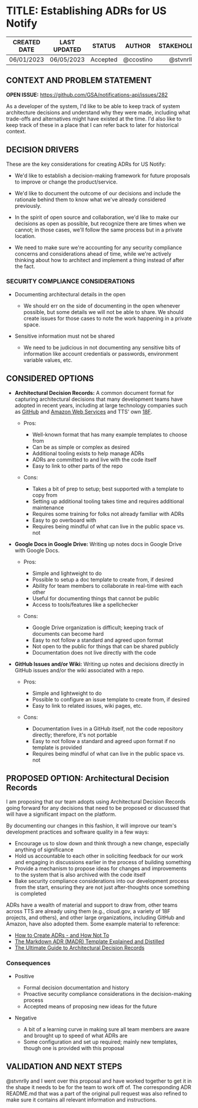 # TITLE:  Establishing ADRs for US Notify


| CREATED DATE | LAST UPDATED | STATUS | AUTHOR | STAKEHOLDERS |
| :---: | :---: | :---: | :---: | :---: |
| 06/01/2023 | 06/05/2023 | Accepted | @ccostino | @stvnrlly |


## CONTEXT AND PROBLEM STATEMENT

**OPEN ISSUE:** https://github.com/GSA/notifications-api/issues/282

As a developer of the system, I'd like to be able to keep track of system
architecture decisions and understand why they were made, including what
trade-offs and alternatives might have existed at the time. I'd also like to
keep track of these in a place that I can refer back to later for historical
context.


## DECISION DRIVERS

These are the key considerations for creating ADRs for US Notify:

- We'd like to establish a decision-making framework for future proposals to
  improve or change the product/service.

- We'd like to document the outcome of our decisions and include the rationale
  behind them to know what we've already considered previously.

- In the spirit of open source and collaboration, we'd like to make our
  decisions as open as possible, but recognize there are times when we cannot;
  in those cases, we'll follow the same process but in a private location.

- We need to make sure we're accounting for any security compliance concerns
  and considerations ahead of time, while we're actively thinking about how to
  architect and implement a thing instead of after the fact.


### SECURITY COMPLIANCE CONSIDERATIONS

- Documenting architectural details in the open
  - We should err on the side of documenting in the open whenever possible, but
    some details we will not be able to share.  We should create issues for
    those cases to note the work happening in a private space.

- Sensitive information must not be shared
  - We need to be judicious in not documenting any sensitive bits of information
    like account credentials or passwords, environment variable values, etc.


## CONSIDERED OPTIONS

- **Architectural Decision Records:**  A common document format for capturing
  architectural decisions that many development teams have adopted in recent
  years, including at large technology companies such as
  [GitHub](https://adr.github.io/) and [Amazon Web Services](https://docs.aws.amazon.com/prescriptive-guidance/latest/architectural-decision-records/welcome.html) and TTS' own [18F](https://18f.gsa.gov/2021/07/06/architecture_decision_records_helpful_now_invaluable_later/).

  - Pros:
    - Well-known format that has many example templates to choose from
    - Can be as simple or complex as desired
    - Additional tooling exists to help manage ADRs
    - ADRs are committed to and live with the code itself
    - Easy to link to other parts of the repo

  - Cons:
    - Takes a bit of prep to setup; best supported with a template to copy from
    - Setting up additional tooling takes time and requires additional
      maintenance
    - Requires some training for folks not already familiar with ADRs
    - Easy to go overboard with
    - Requires being mindful of what can live in the public space vs. not

- **Google Docs in Google Drive:**  Writing up notes docs in Google Drive with
  Google Docs.

  - Pros:
    - Simple and lightweight to do
    - Possible to setup a doc template to create from, if desired
    - Ability for team members to collaborate in real-time with each other
    - Useful for documenting things that cannot be public
    - Access to tools/features like a spellchecker

  - Cons:
    - Google Drive organization is difficult; keeping track of documents
      can become hard
    - Easy to not follow a standard and agreed upon format
    - Not open to the public for things that can be shared publicly
    - Documentation does not live directly with the code

- **GitHub Issues and/or Wiki:**  Writing up notes and decisions directly in
  GitHub issues and/or the wiki associated with a repo.

  - Pros:
    - Simple and lightweight to do
    - Possible to configure an issue template to create from, if desired
    - Easy to link to related issues, wiki pages, etc.

  - Cons:
    - Documentation lives in a GitHub itself, not the code repository directly;
      therefore, it's not portable
    - Easy to not follow a standard and agreed upon format if no template is
      provided
    - Requires being mindful of what can live in the public space vs. not


## PROPOSED OPTION:  Architectural Decision Records

I am proposing that our team adopts using Architectural Decision Records going
forward for any decisions that need to be proposed or discussed that will have a
significant impact on the platform.

By documenting our changes in this fashion, it will improve our team's
development practices and software quality in a few ways:

- Encourage us to slow down and think through a new change, especially anything
  of significance
- Hold us accountable to each other in soliciting feedback for our work and
  engaging in discussions earlier in the process of building something
- Provide a mechanism to propose ideas for changes and improvements to the
  system that is also archived with the code itself
- Bake security compliance considerations into our development process from the
  start, ensuring they are not just after-thoughts once something is completed

ADRs have a wealth of material and support to draw from, other teams across TTS
are already using them (e.g., cloud.gov, a variety of 18F projects, and others),
and other large organizations, including GitHub and Amazon, have also adopted
them.  Some example material to reference:

- [How to Create ADRs - and How Not To](https://www.ozimmer.ch/practices/2023/04/03/ADRCreation.html)
- [The Markdown ADR (MADR) Template Explained and Distilled](https://www.ozimmer.ch/practices/2022/11/22/MADRTemplatePrimer.html)
- [The Ultimate Guide to Architectural Decision Records](https://betterprogramming.pub/the-ultimate-guide-to-architectural-decision-records-6d74fd3850ee)


### Consequences

- Positive
  - Formal decision documentation and history
  - Proactive security compliance considerations in the decision-making process
  - Accepted means of proposing new ideas for the future

- Negative
  - A bit of a learning curve in making sure all team members are aware and
    brought up to speed of what ADRs are
  - Some configuration and set up required; mainly new templates, though one is
    provided with this proposal


## VALIDATION AND NEXT STEPS

@stvnrlly and I went over this proposal and have worked together to get it in
the shape it needs to be for the team to work off of.  The corresponding ADR
README.md that was a part of the original pull request was also refined to make
sure it contains all relevant information and instructions.
